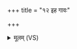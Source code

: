 +++
title = "१२ इह गावः"

+++
<details><summary>मूलम् (VS)</summary>

इ॒ह गावः॒ प्र जा॑यध्वमि॒हाश्वा इ॒ह पूरु॑षाः।  
इ॒हो स॒हस्र॑दक्षि॒णोपि॑ पू॒षा नि षी॑दति ॥
</details>
